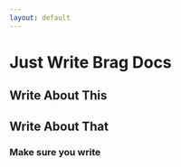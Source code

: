 ```yaml
---
layout: default
---
```


# Just Write Brag Docs

## Write About This

## Write About That

### Make sure you write
